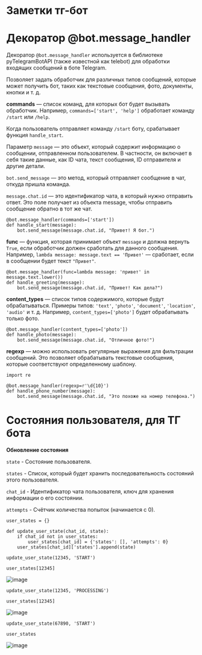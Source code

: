 # Заметки тг-бот

# Декоратор @bot.message_handler

Декоратор `@bot.message_handler` используется в библиотеке pyTelegramBotAPI (также известной как telebot) для обработки входящих сообщений в боте Telegram.

Позволяет задать обработчик для различных типов сообщений, которые может получить бот, таких как текстовые сообщения, фото, документы, кнопки и т. д.

**commands** — список команд, для которых бот будет вызывать обработчик. Например, `commands=['start', 'help']` обработает команду `/start` или `/help`.

Когда пользователь отправляет команду `/start` боту, срабатывает функция `handle_start`.

Параметр `message` — это объект, который содержит информацию о сообщении, отправленном пользователем. В частности, он включает в себя такие данные, как ID чата, текст сообщения, ID отправителя и другие детали.

`bot.send_message` — это метод, который отправляет сообщение в чат, откуда пришла команда.

`message.chat.id` — это идентификатор чата, в который нужно отправить ответ. Это поле получает из объекта message, чтобы отправить сообщение обратно в тот же чат.

```
@bot.message_handler(commands=['start'])
def handle_start(message):
    bot.send_message(message.chat.id, "Привет! Я бот.")
```

**func** — функция, которая принимает объект `message` и должна вернуть `True`, если обработчик должен сработать для данного сообщения. Например, `lambda message: message.text == 'Привет'` — сработает, если в сообщении будет текст `"Привет"`.

```
@bot.message_handler(func=lambda message: 'привет' in message.text.lower())
def handle_greeting(message):
    bot.send_message(message.chat.id, "Привет! Как дела?")
```

**content_types** — список типов содержимого, которые будут обрабатываться. Примеры типов: `'text'`, `'photo'`, `'document'`, `'location'`, `'audio'` и т. д. Например, `content_types=['photo']` будет обрабатывать только фото.

```
@bot.message_handler(content_types=['photo'])
def handle_photo(message):
    bot.send_message(message.chat.id, "Отличное фото!")
```

**regexp** — можно использовать регулярные выражения для фильтрации сообщений. Это позволяет обрабатывать текстовые сообщения, которые соответствуют определенному шаблону.

```
import re

@bot.message_handler(regexp=r'\d{10}')
def handle_phone_number(message):
    bot.send_message(message.chat.id, "Это похоже на номер телефона.")
```

# Состояния пользователя, для ТГ бота

**Обновление состояния**

`state` - Cостояние пользователя.

`states` - Список, который будет хранить последовательность состояний этого пользователя.

`chat_id` - Идентификатор чата пользователя, ключ для хранения информации о его состоянии.

`attempts` - Счётчик количества попыток (начинается с 0).

```
user_states = {}

def update_user_state(chat_id, state):
    if chat_id not in user_states:
        user_states[chat_id] = {'states': [], 'attempts': 0}
    user_states[chat_id]['states'].append(state)
```

```
update_user_state(12345, 'START')
```

```
user_states[12345]
```
![image](https://github.com/user-attachments/assets/ba7ee1a6-dd8a-4d85-957d-38c7bca3fe3c)

```
update_user_state(12345, 'PROCESSING')
```

```
user_states[12345]
```

![image](https://github.com/user-attachments/assets/3fb5ca5b-ea4a-48ec-a4f5-1de0ac92e070)

```
update_user_state(67890, 'START')
```

```
user_states
```

![image](https://github.com/user-attachments/assets/5b0ae932-35cc-47db-8908-79b5f9af33a0)















































